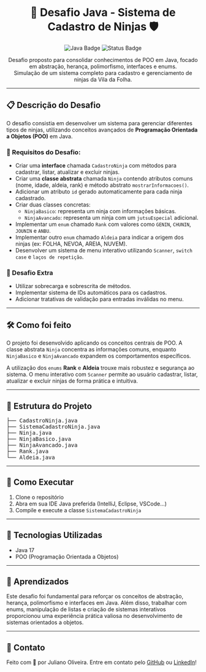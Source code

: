 <h1 align="center">🥷 Desafio Java - Sistema de Cadastro de Ninjas 🛡️</h1>

<p align="center">
  <img src="https://img.shields.io/badge/Java-17-blue.svg" alt="Java Badge">
  <img src="https://img.shields.io/badge/Projeto-Concluído-success.svg" alt="Status Badge">
</p>

<p align="center">
  Desafio proposto para consolidar conhecimentos de POO em Java, focado em abstração, herança, polimorfismo, interfaces e enums.
  <br>
  Simulação de um sistema completo para cadastro e gerenciamento de ninjas da Vila da Folha.
</p>

<hr>

<h2>📋 Descrição do Desafio</h2>

<p>
  O desafio consistia em desenvolver um sistema para gerenciar diferentes tipos de ninjas, utilizando conceitos avançados de <strong>Programação Orientada a Objetos (POO)</strong> em Java.
</p>

<h3>📌 Requisitos do Desafio:</h3>
<ul>
  <li>Criar uma <strong>interface</strong> chamada <code>CadastroNinja</code> com métodos para cadastrar, listar, atualizar e excluir ninjas.</li>
  <li>Criar uma <strong>classe abstrata</strong> chamada <code>Ninja</code> contendo atributos comuns (nome, idade, aldeia, rank) e método abstrato <code>mostrarInformacoes()</code>.</li>
  <li>Adicionar um atributo <code>id</code> gerado automaticamente para cada ninja cadastrado.</li>
  <li>Criar duas classes concretas:
    <ul>
      <li><code>NinjaBasico</code>: representa um ninja com informações básicas.</li>
      <li><code>NinjaAvancado</code>: representa um ninja com um <code>jutsuEspecial</code> adicional.</li>
    </ul>
  </li>
  <li>Implementar um <code>enum</code> chamado <code>Rank</code> com valores como <code>GENIN</code>, <code>CHUNIN</code>, <code>JOUNIN</code> e <code>ANBU</code>.</li>
  <li>Implementar outro <code>enum</code> chamado <code>Aldeia</code> para indicar a origem dos ninjas (ex: FOLHA, NEVOA, AREIA, NUVEM).</li>
  <li>Desenvolver um sistema de menu interativo utilizando <code>Scanner</code>, <code>switch case</code> e <code>laços de repetição</code>.</li>
</ul>

<h3>🎯 Desafio Extra</h3>
<ul>
  <li>Utilizar sobrecarga e sobrescrita de métodos.</li>
  <li>Implementar sistema de IDs automáticos para os cadastros.</li>
  <li>Adicionar tratativas de validação para entradas inválidas no menu.</li>
</ul>

<hr>

<h2>🛠️ Como foi feito</h2>

<p>
  O projeto foi desenvolvido aplicando os conceitos centrais de POO. A classe abstrata <code>Ninja</code> concentra as informações comuns, enquanto <code>NinjaBasico</code> e <code>NinjaAvancado</code> expandem os comportamentos específicos.
</p>

<p>
  A utilização dos <code>enums</code> <strong>Rank</strong> e <strong>Aldeia</strong> trouxe mais robustez e segurança ao sistema. O menu interativo com <code>Scanner</code> permite ao usuário cadastrar, listar, atualizar e excluir ninjas de forma prática e intuitiva.
</p>

<hr>

<h2>📁 Estrutura do Projeto</h2>

<pre>
├── CadastroNinja.java
├── SistemaCadastroNinja.java
├── Ninja.java
├── NinjaBasico.java
├── NinjaAvancado.java
├── Rank.java
└── Aldeia.java
</pre>

<hr>

<h2>🚀 Como Executar</h2>

<ol>
  <li>Clone o repositório</li>
  <li>Abra em sua IDE Java preferida (IntelliJ, Eclipse, VSCode...)</li>
  <li>Compile e execute a classe <code>SistemaCadastroNinja</code></li>
</ol>

<hr>

<h2>📌 Tecnologias Utilizadas</h2>

<ul>
  <li>Java 17</li>
  <li>POO (Programação Orientada a Objetos)</li>
</ul>

<hr>

<h2>🧠 Aprendizados</h2>

<p>
  Este desafio foi fundamental para reforçar os conceitos de abstração, herança, polimorfismo e interfaces em Java. Além disso, trabalhar com enums, manipulação de listas e criação de sistemas interativos proporcionou uma experiência prática valiosa no desenvolvimento de sistemas orientados a objetos.
</p>

<hr>

<h2>🤝 Contato</h2>

<p>
  Feito com 💙 por Juliano Oliveira. Entre em contato pelo <a href="https://github.com/julidos">GitHub</a> ou <a href="https://www.linkedin.com/in/juliano-oliveira/">LinkedIn</a>!
</p>
